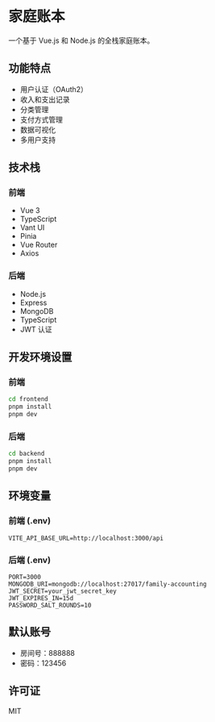 # 家庭账本

一个基于 Vue.js 和 Node.js 的全栈家庭账本。

## 功能特点

- 用户认证（OAuth2）
- 收入和支出记录
- 分类管理
- 支付方式管理
- 数据可视化
- 多用户支持

## 技术栈

### 前端
- Vue 3
- TypeScript
- Vant UI
- Pinia
- Vue Router
- Axios

### 后端
- Node.js
- Express
- MongoDB
- TypeScript
- JWT 认证

## 开发环境设置

### 前端
```bash
cd frontend
pnpm install
pnpm dev
```

### 后端
```bash
cd backend
pnpm install
pnpm dev
```

## 环境变量

### 前端 (.env)
```
VITE_API_BASE_URL=http://localhost:3000/api
```

### 后端 (.env)
```
PORT=3000
MONGODB_URI=mongodb://localhost:27017/family-accounting
JWT_SECRET=your_jwt_secret_key
JWT_EXPIRES_IN=15d
PASSWORD_SALT_ROUNDS=10
```

## 默认账号

- 房间号：888888
- 密码：123456

## 许可证

MIT 